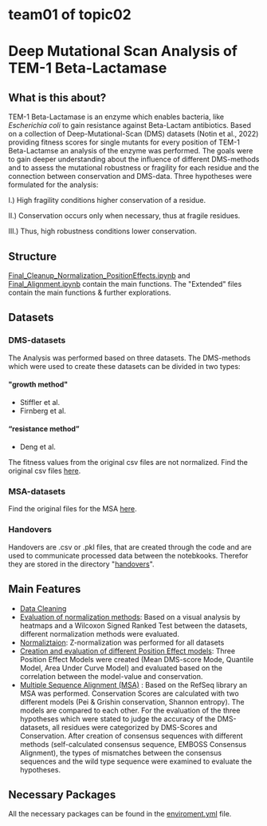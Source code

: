 # team01 of topic02 


# Deep Mutational Scan Analysis of TEM-1 Beta-Lactamase
## What is this about?
TEM-1 Beta-Lactamase is an enzyme which enables bacteria, like *Escherichia coli* to gain resistance against Beta-Lactam antibiotics. Based on a collection of Deep-Mutational-Scan (DMS) datasets (Notin et al., 2022) providing fitness scores for single mutants for every position of TEM-1 Beta-Lactamse an analysis of the enzyme was performed. The goals were to gain deeper understanding about the influence of different DMS-methods and to assess the mutational robustness or fragility for each residue and the connection between conservation and DMS-data. Three hypotheses were formulated for the analysis:

I.) High fragility conditions higher conservation of a residue.

II.) Conservation occurs only when necessary, thus at fragile residues.

III.) Thus, high robustness conditions lower conservation. 

## Structure
[Final_Cleanup_Normalization_PositionEffects.ipynb](Final_Cleanup_Normalization_PositionEffects.ipynb) and [Final_Alignment.ipynb](Final_Alignment.ipynb) contain the main functions.
The "Extended" files contain the main functions & further explorations.

## Datasets
### DMS-datasets
The Analysis was performed based on three datasets. The DMS-methods which were used to create these datasets can be divided in two types:
#### "growth method"
* Stiffler et al.
* Firnberg et al.
#### “resistance method”
* Deng et al.

The fitness values from the original csv files are not normalized.
Find the original csv files [here](dataSources/DMS_datasets).

### MSA-datasets
Find the original files for the MSA [here](dataSources/MSA_datasets).

### Handovers
Handovers are .csv or .pkl files, that are created through the code and are used to communicate processed data between the notebkooks. Therefor they are stored in the directory "[handovers](dataSources/handovers)".

## Main Features
* [Data Cleaning](Final_Cleanup_Normalization_PositionEffects.ipynb)
* [Evaluation of normalization methods](Final_Cleanup_Normalization_PositionEffects.ipynb): Based on a visual analysis by heatmaps and a Wilcoxon Signed Ranked Test between the datasets, different normalization methods were evaluated.
* [Normaliztaion](Final_Cleanup_Normalization_PositionEffects.ipynb): Z-normalization was performed for all datasets
* [Creation and evaluation of different Position Effect models](Final_Cleanup_Normalization_PositionEffects.ipynb): Three Position Effect Models were created (Mean DMS-score Mode, Quantile Model, Area Under Curve Model) and evaluated based on the correlation between the model-value and conservation.
* [Multiple Sequence Alignment (MSA)](Final_Alignment.ipynb) : Based on the RefSeq library an MSA was performed. Conservation Scores are calculated with two different models (Pei & Grishin conservation, Shannon entropy). The models are compared to each other. For the evaluation of the three hypotheses which were stated to judge the accuracy of the DMS-datasets, all residues were categorized by DMS-Scores and Conservation. After creation of consensus sequences with different methods (self-calculated consensus sequence, EMBOSS Consensus Alignment), the types of mismatches between the consensus sequences and the wild type sequence were examined to evaluate the hypotheses.

## Necessary Packages
All the necessary packages can be found in the [enviroment.yml](enviroment.yml) file.



